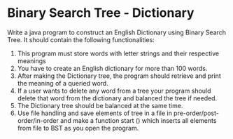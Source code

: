 # Binary Search Tree - Dictionary
Write a java program to construct an English Dictionary using Binary Search Tree. It should
contain the following functionalities:
1. This program must store words with letter strings and their respective meanings
2. You have to create an English dictionary for more than 100 words.
3. After making the Dictionary tree, the program should retrieve and print the meaning of a
queried word.
4. If a user wants to delete any word from a tree your program should delete that word from
the dictionary and balanced the tree if needed.
5. The Dictionary tree should be balanced at the same time.
6. Use file handling and save elements of tree in a file in pre-order/post-order/in-order and
make a function start () which inserts all elements from file to BST as you open the
program.
